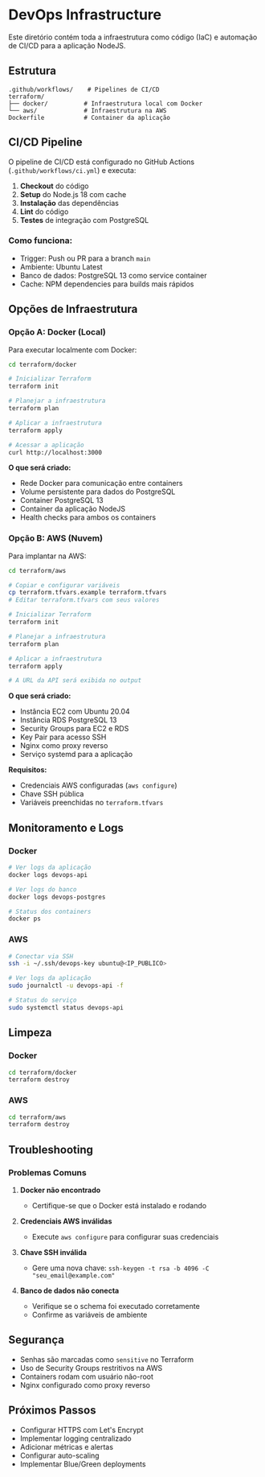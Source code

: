 # DevOps Infrastructure

Este diretório contém toda a infraestrutura como código (IaC) e automação de CI/CD para a aplicação NodeJS.

## Estrutura

```
.github/workflows/    # Pipelines de CI/CD
terraform/
├── docker/          # Infraestrutura local com Docker
└── aws/             # Infraestrutura na AWS
Dockerfile           # Container da aplicação
```

## CI/CD Pipeline

O pipeline de CI/CD está configurado no GitHub Actions (`.github/workflows/ci.yml`) e executa:

1. **Checkout** do código
2. **Setup** do Node.js 18 com cache
3. **Instalação** das dependências
4. **Lint** do código
5. **Testes** de integração com PostgreSQL

### Como funciona:
- Trigger: Push ou PR para a branch `main`
- Ambiente: Ubuntu Latest
- Banco de dados: PostgreSQL 13 como service container
- Cache: NPM dependencies para builds mais rápidos

## Opções de Infraestrutura

### Opção A: Docker (Local)

Para executar localmente com Docker:

```bash
cd terraform/docker

# Inicializar Terraform
terraform init

# Planejar a infraestrutura
terraform plan

# Aplicar a infraestrutura
terraform apply

# Acessar a aplicação
curl http://localhost:3000
```

**O que será criado:**
- Rede Docker para comunicação entre containers
- Volume persistente para dados do PostgreSQL
- Container PostgreSQL 13
- Container da aplicação NodeJS
- Health checks para ambos os containers

### Opção B: AWS (Nuvem)

Para implantar na AWS:

```bash
cd terraform/aws

# Copiar e configurar variáveis
cp terraform.tfvars.example terraform.tfvars
# Editar terraform.tfvars com seus valores

# Inicializar Terraform
terraform init

# Planejar a infraestrutura
terraform plan

# Aplicar a infraestrutura
terraform apply

# A URL da API será exibida no output
```

**O que será criado:**
- Instância EC2 com Ubuntu 20.04
- Instância RDS PostgreSQL 13
- Security Groups para EC2 e RDS
- Key Pair para acesso SSH
- Nginx como proxy reverso
- Serviço systemd para a aplicação

**Requisitos:**
- Credenciais AWS configuradas (`aws configure`)
- Chave SSH pública
- Variáveis preenchidas no `terraform.tfvars`

## Monitoramento e Logs

### Docker
```bash
# Ver logs da aplicação
docker logs devops-api

# Ver logs do banco
docker logs devops-postgres

# Status dos containers
docker ps
```

### AWS
```bash
# Conectar via SSH
ssh -i ~/.ssh/devops-key ubuntu@<IP_PUBLICO>

# Ver logs da aplicação
sudo journalctl -u devops-api -f

# Status do serviço
sudo systemctl status devops-api
```

## Limpeza

### Docker
```bash
cd terraform/docker
terraform destroy
```

### AWS
```bash
cd terraform/aws
terraform destroy
```

## Troubleshooting

### Problemas Comuns

1. **Docker não encontrado**
   - Certifique-se que o Docker está instalado e rodando

2. **Credenciais AWS inválidas**
   - Execute `aws configure` para configurar suas credenciais

3. **Chave SSH inválida**
   - Gere uma nova chave: `ssh-keygen -t rsa -b 4096 -C "seu_email@example.com"`

4. **Banco de dados não conecta**
   - Verifique se o schema foi executado corretamente
   - Confirme as variáveis de ambiente

## Segurança

- Senhas são marcadas como `sensitive` no Terraform
- Uso de Security Groups restritivos na AWS
- Containers rodam com usuário não-root
- Nginx configurado como proxy reverso

## Próximos Passos

- Configurar HTTPS com Let's Encrypt
- Implementar logging centralizado
- Adicionar métricas e alertas
- Configurar auto-scaling
- Implementar Blue/Green deployments